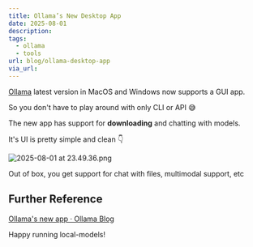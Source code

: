 ```yaml
---
title: Ollama’s New Desktop App
date: 2025-08-01
description: 
tags:
  - ollama
  - tools
url: blog/ollama-desktop-app
via_url:
---
```

[Ollama](https://ollama.com) latest version in MacOS and Windows now supports a GUI app.

So you don't have to play around with only CLI or API 😅

The new app has support for **downloading** and chatting with models.

It's UI is pretty simple and clean 👇

![2025-08-01 at 23.49.36.png](/images/2025-08-01-at-23.49.36.png)

Out of box, you get support for chat with files, multimodal support, etc

## Further Reference
[Ollama's new app · Ollama Blog](https://ollama.com/blog/new-app)

Happy running local-models!